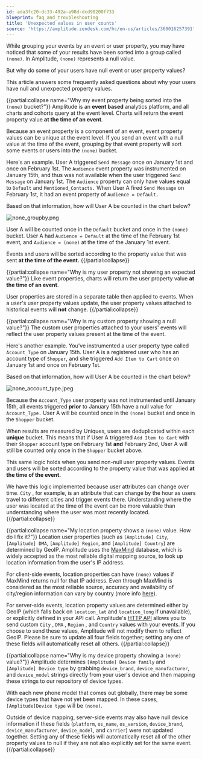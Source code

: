 ```yaml
---
id: ada3fc20-dc33-492a-a98d-dcd98200f733
blueprint: faq_and_troubleshooting
title: 'Unexpected values in user counts'
source: 'https://amplitude.zendesk.com/hc/en-us/articles/360016257391'
---
```

While grouping your events by an event or user property, you may have noticed that some of your results have been sorted into a group called `(none)`. In Amplitude, `(none)` represents a null value.

But why do some of your users have null event or user property values?

This article answers some frequently asked questions about why your users have null and unexpected property values.


{{partial:collapse name="Why my event property being sorted into the `(none)` bucket?"}}
Amplitude is an **event based** analytics platform, and all charts and cohorts query at the event level. Charts will return the event property value **at the time of an event**.

Because an event property is a component of an event, event property values can be unique at the event level. If you send an event with a null value at the time of the event, grouping by that event property will sort some events or users into the `(none)` bucket.

Here's an example. User A triggered `Send Message` once on January 1st and once on February 1st. The `Audience` event property was instrumented on January 15th, and thus was not available when the user triggered `Send Message` on January 1st. The `Audience` property can only have values equal to `Default` and `Mentioned_Contacts.` When User A fired `Send Message` on February 1st, it had an event property of `Audience = Default.`

Based on that information, how will User A be counted in the chart below?

![none_groupby.png](/docs/output/img/faq/none-groupby-png.png)

User A will be counted once in the `Default` bucket and once in the `(none)` bucket. User A had `Audience = Default` at the time of the February 1st event, and `Audience = (none)` at the time of the January 1st event.

Events and users will be sorted according to the property value that was sent **at the time of the event.**
{{/partial:collapse}}


{{partial:collapse name="Why is my user property not showing an expected value?"}}
Like event properties, charts will return the user property value **at the time of an event**.

User properties are stored in a separate table then applied to events. When a user's user property values update, the user property values attached to historical events will **not** change.
{{/partial:collapse}}


{{partial:collapse name="Why is my custom property showing a null value?"}}
The custom user properties attached to your users' events will reflect the user property values present at the time of the event.

Here's another example. You've instrumented a user property type called `Account_Type` on January 15th. User A is a registered user who has an account type of `Shopper`, and she triggered `Add Item to Cart` once on January 1st and once on February 1st.

Based on that information, how will User A be counted in the chart below?

![none_account_type.jpeg](/docs/output/img/faq/none-account-type-jpeg.jpeg)

Because the `Account_Type` user property was not instrumented until January 15th, all events triggered **prior** to January 15th have a null value for `Account_Type.` User A will be counted once in the `(none)` bucket and once in the `Shopper` bucket.

When results are measured by Uniques, users are deduplicated within each **unique** bucket. This means that if User A triggered `Add Item to Cart` with their `Shopper` account type on February 1st **and** February 2nd, User A will still be counted only once in the `Shopper` bucket above.

This same logic holds when you send non-null user property values. Events and users will be sorted according to the property value that was applied **at the time of the event.**

We have this logic implemented because user attributes can change over time. `City` , for example, is an attribute that can change by the hour as users travel to different cities and trigger events there. Understanding where the user was located at the time of the event can be more valuable than understanding where the user was most recently located.
{{/partial:collapse}}


{{partial:collapse name="My location property shows a `(none)` value. How do I fix it?"}}
Location user properties (such as `[Amplitude] City`, `[Amplitude] DMA`, `[Amplitude] Region`, and `[Amplitude] Country`) are determined by GeoIP. Amplitude uses the [MaxMind](https://www.maxmind.com/en/home) database, which is widely accepted as the most reliable digital mapping source, to look up location information from the user's IP address.

For client-side events, location properties can have `(none)` values if MaxMind returns null for that IP address. Even through MaxMind is considered as the most reliable source, accuracy and availability of city/region information can vary by country (more info [here](https://www.maxmind.com/en/geoip2-city-accuracy-comparison?country=&resolution=50)).

For server-side events, location property values are determined either by GeoIP (which falls back on `location_lat` and `location_long` if unavailable), or explicitly defined in your API call. Amplitude's [HTTP API](/docs/apis/analytics/http-v2) allows you to send custom `City` , `DMA` , `Region` , and `Country` values with your events. If you choose to send these values, Amplitude will not modify them to reflect GeoIP. Please be sure to update all four fields together; setting any one of these fields will automatically reset all others.
{{/partial:collapse}}


{{partial:collapse name="Why is my device property showing a `(none)` value?"}}
Amplitude determines `[Amplitude] Device family` and `[Amplitude] Device type` by grabbing `device_brand`, `device_manufacturer`, and `device_model` strings directly from your user's device and then mapping these strings to our repository of device types.

With each new phone model that comes out globally, there may be some device types that have not yet been mapped. In these cases, `[Amplitude]Device type` will be `(none)`.

Outside of device mapping, server-side events may also have null device information if these fields (`platform`, `os_name`, `os_version`, `device_brand`, `device_manufacturer`, `device_model`, and `carrier`) were not updated together. Setting any of these fields will automatically reset all of the other property values to null if they are not also explicitly set for the same event.
{{/partial:collapse}}
